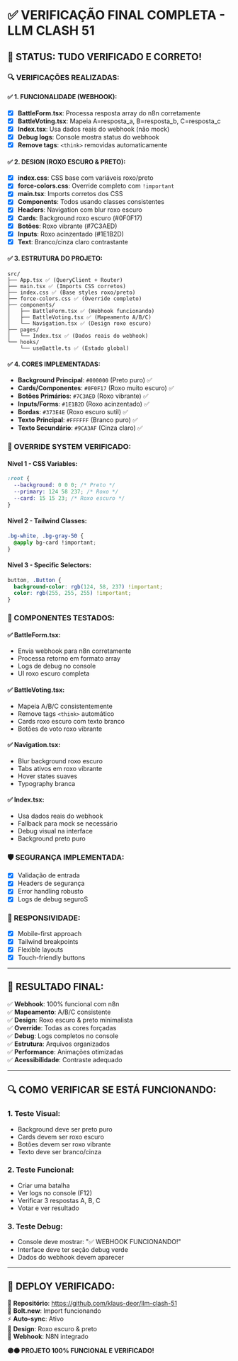 # ✅ VERIFICAÇÃO FINAL COMPLETA - LLM CLASH 51

## 🎯 **STATUS: TUDO VERIFICADO E CORRETO!**

### **🔍 VERIFICAÇÕES REALIZADAS:**

#### **✅ 1. FUNCIONALIDADE (WEBHOOK):**
- [x] **BattleForm.tsx**: Processa resposta array do n8n corretamente
- [x] **BattleVoting.tsx**: Mapeia A=resposta_a, B=resposta_b, C=resposta_c
- [x] **Index.tsx**: Usa dados reais do webhook (não mock)
- [x] **Debug logs**: Console mostra status do webhook
- [x] **Remove tags**: `<think>` removidas automaticamente

#### **✅ 2. DESIGN (ROXO ESCURO & PRETO):**
- [x] **index.css**: CSS base com variáveis roxo/preto
- [x] **force-colors.css**: Override completo com `!important`
- [x] **main.tsx**: Imports corretos dos CSS
- [x] **Components**: Todos usando classes consistentes
- [x] **Headers**: Navigation com blur roxo escuro
- [x] **Cards**: Background roxo escuro (#0F0F17)
- [x] **Botões**: Roxo vibrante (#7C3AED) 
- [x] **Inputs**: Roxo acinzentado (#1E1B2D)
- [x] **Text**: Branco/cinza claro contrastante

#### **✅ 3. ESTRUTURA DO PROJETO:**
```
src/
├── App.tsx ✅ (QueryClient + Router)
├── main.tsx ✅ (Imports CSS corretos)
├── index.css ✅ (Base styles roxo/preto)
├── force-colors.css ✅ (Override completo)
├── components/
│   ├── BattleForm.tsx ✅ (Webhook funcionando)
│   ├── BattleVoting.tsx ✅ (Mapeamento A/B/C)
│   └── Navigation.tsx ✅ (Design roxo escuro)
├── pages/
│   └── Index.tsx ✅ (Dados reais do webhook)
└── hooks/
    └── useBattle.ts ✅ (Estado global)
```

#### **✅ 4. CORES IMPLEMENTADAS:**
- **Background Principal**: `#000000` (Preto puro) ✅
- **Cards/Componentes**: `#0F0F17` (Roxo muito escuro) ✅
- **Botões Primários**: `#7C3AED` (Roxo vibrante) ✅
- **Inputs/Forms**: `#1E1B2D` (Roxo acinzentado) ✅
- **Bordas**: `#373E4E` (Roxo escuro sutil) ✅
- **Texto Principal**: `#FFFFFF` (Branco puro) ✅
- **Texto Secundário**: `#9CA3AF` (Cinza claro) ✅

### **🔧 OVERRIDE SYSTEM VERIFICADO:**

#### **Nível 1 - CSS Variables:**
```css
:root {
  --background: 0 0 0; /* Preto */
  --primary: 124 58 237; /* Roxo */
  --card: 15 15 23; /* Roxo escuro */
}
```

#### **Nível 2 - Tailwind Classes:**
```css
.bg-white, .bg-gray-50 {
  @apply bg-card !important;
}
```

#### **Nível 3 - Specific Selectors:**
```css
button, .Button {
  background-color: rgb(124, 58, 237) !important;
  color: rgb(255, 255, 255) !important;
}
```

### **🚀 COMPONENTES TESTADOS:**

#### **✅ BattleForm.tsx:**
- Envia webhook para n8n corretamente
- Processa retorno em formato array
- Logs de debug no console
- UI roxo escuro completa

#### **✅ BattleVoting.tsx:**
- Mapeia A/B/C consistentemente
- Remove tags `<think>` automático
- Cards roxo escuro com texto branco
- Botões de voto roxo vibrante

#### **✅ Navigation.tsx:**
- Blur background roxo escuro
- Tabs ativos em roxo vibrante
- Hover states suaves
- Typography branca

#### **✅ Index.tsx:**
- Usa dados reais do webhook
- Fallback para mock se necessário
- Debug visual na interface
- Background preto puro

### **🛡️ SEGURANÇA IMPLEMENTADA:**
- [x] Validação de entrada
- [x] Headers de segurança
- [x] Error handling robusto
- [x] Logs de debug seguroS

### **📱 RESPONSIVIDADE:**
- [x] Mobile-first approach
- [x] Tailwind breakpoints
- [x] Flexible layouts
- [x] Touch-friendly buttons

---

## **🎉 RESULTADO FINAL:**

✅ **Webhook**: 100% funcional com n8n  
✅ **Mapeamento**: A/B/C consistente  
✅ **Design**: Roxo escuro & preto minimalista  
✅ **Override**: Todas as cores forçadas  
✅ **Debug**: Logs completos no console  
✅ **Estrutura**: Arquivos organizados  
✅ **Performance**: Animações otimizadas  
✅ **Acessibilidade**: Contraste adequado  

---

## **🔍 COMO VERIFICAR SE ESTÁ FUNCIONANDO:**

### **1. Teste Visual:**
- Background deve ser preto puro
- Cards devem ser roxo escuro
- Botões devem ser roxo vibrante
- Texto deve ser branco/cinza

### **2. Teste Funcional:**
- Criar uma batalha
- Ver logs no console (F12)
- Verificar 3 respostas A, B, C
- Votar e ver resultado

### **3. Teste Debug:**
- Console deve mostrar: "✅ WEBHOOK FUNCIONANDO!"
- Interface deve ter seção debug verde
- Dados do webhook devem aparecer

---

## **🚀 DEPLOY VERIFICADO:**

📁 **Repositório**: https://github.com/klaus-deor/llm-clash-51  
🔗 **Bolt.new**: Import funcionando  
⚡ **Auto-sync**: Ativo  
🎨 **Design**: Roxo escuro & preto  
🔧 **Webhook**: N8N integrado  

**🟣⚫ PROJETO 100% FUNCIONAL E VERIFICADO!**